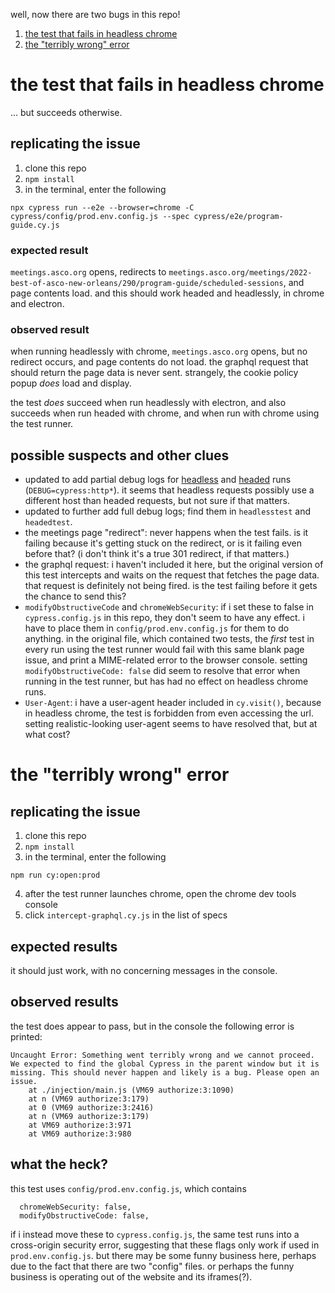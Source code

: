 well, now there are two bugs in this repo!
1. [the test that fails in headless chrome](#the-test-that-fails-in-headless-chrome)
2. [the "terribly wrong" error](#the-terribly-wrong-error)

# the test that fails in headless chrome
... but succeeds otherwise.

## replicating the issue
1. clone this repo
2. `npm install`
3. in the terminal, enter the following
```
npx cypress run --e2e --browser=chrome -C cypress/config/prod.env.config.js --spec cypress/e2e/program-guide.cy.js
```

### expected result
`meetings.asco.org` opens, redirects to `meetings.asco.org/meetings/2022-best-of-asco-new-orleans/290/program-guide/scheduled-sessions`, and page contents load. and this should work headed and headlessly, in chrome and electron.

### observed result
when running headlessly with chrome, `meetings.asco.org` opens, but no redirect occurs, and page contents do not load. the graphql request that should return the page data is never sent. strangely, the cookie policy popup *does* load and display.

the test *does* succeed when run headlessly with electron, and also succeeds when run headed with chrome, and when run with chrome using the test runner.

## possible suspects and other clues
* updated to add partial debug logs for [headless](https://pastebin.com/HSJJjxDi) and [headed](https://pastebin.com/HnAiRbqf) runs (`DEBUG=cypress:http*`). it seems that headless requests possibly use a different host than headed requests, but not sure if that matters.
* updated to further add full debug logs; find them in `headlesstest` and `headedtest`.
* the meetings page "redirect": never happens when the test fails. is it failing because it's getting stuck on the redirect, or is it failing even before that? (i don't think it's a true 301 redirect, if that matters.)
* the graphql request: i haven't included it here, but the original version of this test intercepts and waits on the request that fetches the page data. that request is definitely not being fired. is the test failing before it gets the chance to send this?
* `modifyObstructiveCode` and `chromeWebSecurity`: if i set these to false in `cypress.config.js` in this repo, they don't seem to have any effect. i have to place them in `config/prod.env.config.js` for them to do anything. in the original file, which contained two tests, the *first* test in every run using the test runner would fail with this same blank page issue, and print a MIME-related error to the browser console. setting `modifyObstructiveCode: false` did seem to resolve that error when running in the test runner, but has had no effect on headless chrome runs.
* `User-Agent`: i have a user-agent header included in `cy.visit()`, because in headless chrome, the test is forbidden from even accessing the url. setting realistic-looking user-agent seems to have resolved that, but at what cost?

# the "terribly wrong" error

## replicating the issue
1. clone this repo
2. `npm install`
3. in the terminal, enter the following
```
npm run cy:open:prod
```
4. after the test runner launches chrome, open the chrome dev tools console
5. click `intercept-graphql.cy.js` in the list of specs

## expected results
it should just work, with no concerning messages in the console.

## observed results
the test does appear to pass, but in the console the following error is printed:
```
Uncaught Error: Something went terribly wrong and we cannot proceed. We expected to find the global Cypress in the parent window but it is missing. This should never happen and likely is a bug. Please open an issue.
    at ./injection/main.js (VM69 authorize:3:1090)
    at n (VM69 authorize:3:179)
    at 0 (VM69 authorize:3:2416)
    at n (VM69 authorize:3:179)
    at VM69 authorize:3:971
    at VM69 authorize:3:980
```

## what the heck?
this test uses `config/prod.env.config.js`, which contains
```
  chromeWebSecurity: false,
  modifyObstructiveCode: false,
```
if i instead move these to `cypress.config.js`, the same test runs into a cross-origin security error, suggesting that these flags only work if used in `prod.env.config.js`. but there may be some funny business here, perhaps due to the fact that there are two "config" files. or perhaps the funny business is operating out of the website and its iframes(?).